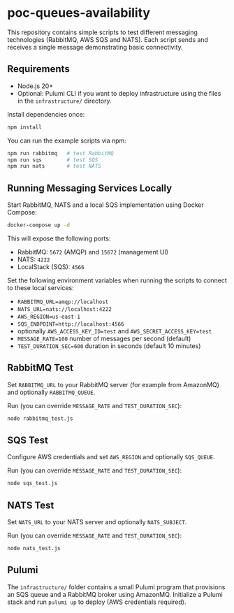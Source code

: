 # poc-queues-availability

This repository contains simple scripts to test different messaging technologies (RabbitMQ, AWS SQS and NATS). Each script sends and receives a single message demonstrating basic connectivity.

## Requirements

- Node.js 20+
- Optional: Pulumi CLI if you want to deploy infrastructure using the files in the `infrastructure/` directory.

Install dependencies once:

```bash
npm install
```

You can run the example scripts via npm:

```bash
npm run rabbitmq   # test RabbitMQ
npm run sqs        # test SQS
npm run nats       # test NATS
```

## Running Messaging Services Locally

Start RabbitMQ, NATS and a local SQS implementation using Docker Compose:

```bash
docker-compose up -d
```

This will expose the following ports:

- RabbitMQ: `5672` (AMQP) and `15672` (management UI)
- NATS: `4222`
- LocalStack (SQS): `4566`

Set the following environment variables when running the scripts to connect to
these local services:

- `RABBITMQ_URL=amqp://localhost`
- `NATS_URL=nats://localhost:4222`
- `AWS_REGION=us-east-1`
- `SQS_ENDPOINT=http://localhost:4566`
- optionally `AWS_ACCESS_KEY_ID=test` and `AWS_SECRET_ACCESS_KEY=test`
- `MESSAGE_RATE=100` number of messages per second (default)
- `TEST_DURATION_SEC=600` duration in seconds (default 10 minutes)

## RabbitMQ Test

Set `RABBITMQ_URL` to your RabbitMQ server (for example from AmazonMQ) and optionally `RABBITMQ_QUEUE`.

Run (you can override `MESSAGE_RATE` and `TEST_DURATION_SEC`):

```bash
node rabbitmq_test.js
```

## SQS Test

Configure AWS credentials and set `AWS_REGION` and optionally `SQS_QUEUE`.

Run (you can override `MESSAGE_RATE` and `TEST_DURATION_SEC`):

```bash
node sqs_test.js
```

## NATS Test

Set `NATS_URL` to your NATS server and optionally `NATS_SUBJECT`.

Run (you can override `MESSAGE_RATE` and `TEST_DURATION_SEC`):

```bash
node nats_test.js
```

## Pulumi

The `infrastructure/` folder contains a small Pulumi program that provisions an SQS queue and a RabbitMQ broker using AmazonMQ. Initialize a Pulumi stack and run `pulumi up` to deploy (AWS credentials required).
